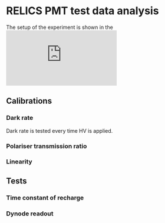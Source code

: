 # RELICS PMT test data analysis

The setup of the experiment is shown in the 
![box diagram](https://github.com/Chocolirz/RELICS_PMT_Data_Analysis/blob/main/img/experiment_setup.pdf)

## Calibrations
### Dark rate
Dark rate is tested every time HV is applied. 
### Polariser transmission ratio
### Linearity
## Tests
### Time constant of recharge
### Dynode readout